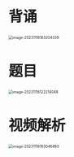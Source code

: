 # 背诵

<img src="https://cvp.oss-cn-shanghai.aliyuncs.com/picgo/202311161832413.png" alt="image-20231116183204339" style="zoom:50%;" />



# 题目

<img src="https://cvp.oss-cn-shanghai.aliyuncs.com/picgo/202311161222141.png" alt="image-20231116122214048" style="zoom:50%;" />



# 视频解析

<img src="https://cvp.oss-cn-shanghai.aliyuncs.com/picgo/202311161830603.png" alt="image-20231116183046460" style="zoom:50%;" />







